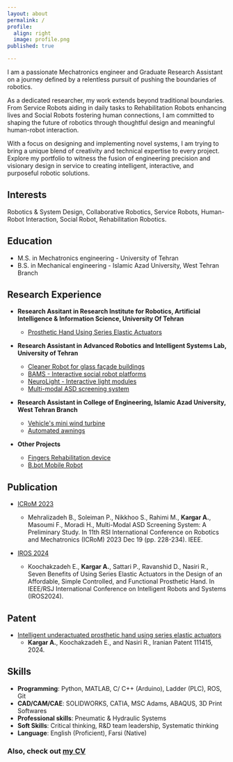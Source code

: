```yaml
---
layout: about
permalink: /
profile:
  align: right
  image: profile.png
published: true

---
```


I am a passionate Mechatronics engineer and Graduate Research Assistant on a journey defined by a relentless pursuit of pushing the boundaries of robotics. 

As a dedicated researcher, my work extends beyond traditional boundaries. From Service Robots aiding in daily tasks to Rehabilitation Robots enhancing lives and Social Robots fostering human connections, I am committed to shaping the future of robotics through thoughtful design and meaningful human-robot interaction.

With a focus on designing and implementing novel systems, I am trying to bring a unique blend of creativity and technical expertise to every project. Explore my portfolio to witness the fusion of engineering precision and visionary design in service to creating intelligent, interactive, and purposeful robotic solutions.


## Interests

Robotics & System Design, Collaborative Robotics, Service Robots, Human-Robot Interaction, Social Robot, Rehabilitation Robotics.

## Education

- M.S. in Mechatronics engineering - University of Tehran
- B.S. in Mechanical engineering - Islamic Azad University, West Tehran Branch

## Research Experience

- **Research Assitant in Research Institute for Robotics, Artificial Intelligence & Information Science, University Of Tehran**
  - [Prosthetic Hand Using Series Elastic Actuators](https://alireza-kargar.github.io//projects/prosthetichand/) 
- **Research Assistant in Advanced Robotics and Intelligent Systems Lab, University of Tehran**
  - [Cleaner Robot for glass façade buildings](https://alireza-kargar.github.io//projects/cleanerbot/) 
  - [BAMS - Interactive social robot platforms](https://alireza-kargar.github.io//projects/bams/)
  - [NeuroLight - Interactive light modules](https://alireza-kargar.github.io//projects/neurolight/)
  - [Multi-modal ASD screening system](https://alireza-kargar.github.io//projects/mmass/)
  
- **Research Assistant in College of Engineering, Islamic Azad University, West Tehran Branch**
  - [Vehicle's mini wind turbine](https://alireza-kargar.github.io//projects/turbine/)
  - [Automated awnings](https://alireza-kargar.github.io//projects/awnings/)

- **Other Projects**
  - [Fingers Rehabilitation device](https://alireza-kargar.github.io//projects/hsrd/)
  - [B.bot Mobile Robot](https://alireza-kargar.github.io//projects/bbot/) 

## Publication

- [ICRoM 2023](https://doi.org/10.1109/ICRoM60803.2023.10412541)
  - Mehralizadeh B., Soleiman P., Nikkhoo S., Rahimi M., **Kargar A.**, Masoumi F., Moradi H., Multi-Modal ASD Screening System: A Preliminary Study. In 11th RSI International Conference on Robotics and Mechatronics (ICRoM) 2023 Dec 19 (pp. 228-234). IEEE.

- [IROS 2024](https://doi.org/10.1109/IROS58592.2024.10803048)
  - Koochakzadeh E., **Kargar A.**, Sattari P., Ravanshid D., Nasiri R., Seven Benefits of Using Series Elastic Actuators in the Design of an Affordable, Simple Controlled, and Functional Prosthetic Hand. In IEEE/RSJ International Conference on Intelligent Robots and Systems (IROS2024).
 
## Patent

- [Intelligent underactuated prosthetic hand using series elastic actuators](https://ipm.ssaa.ir/Search-Result?page=1&DecNo=140350140003001480&RN=111415)
  - **Kargar A.**, Koochakzadeh E., and Nasiri R., Iranian Patent 111415, 2024. 
 

## Skills

- **Programming**: Python, MATLAB, C/ C++ (Arduino), Ladder (PLC), ROS, Git
- **CAD/CAM/CAE**: SOLIDWORKS, CATIA, MSC Adams, ABAQUS, 3D Print Softwares
- **Professional skills**: Pneumatic & Hydraulic Systems
- **Soft Skills**: Critical thinking, R&D team leadership, Systematic thinking
- **Language**: English (Proficient), Farsi (Native)

<!-- 

## Teaching & Mentoring Experience

- **Lecturer** in School of Electrical and Computer Engineering, University of Tehran. 
  - General Workshop course: *Manufacturing Methods, CAD/CAM, SOLIDWORKS, Simplify3D.*

- **Instructor** in Scientific Association of Chemical and Polymer Engineering. 
  - Course: *Computer-aided Design, SOLIDWORKS.*

- **Teaching Assistant** in School of Electrical and Computer Engineering, University of Tehran. 
  - General Workshop course Chief-TA: *Manufacturing Methods, CAD/CAM, SOLIDWORKS, Simplify3D.*

- **Teaching Assistant** in School of Electrical and Computer Engineering, University of Tehran.
  - Advance Robotics course TA: *Project design and grading.*

- **Mentor** in Advanced Robotics & Intelligent Systems Lab, University of Tehran.
  - *Trained the Introduction of SolidWorks, 3D Print, Arduino and MATLAB to new members.*

- **Teaching Assistant** in College of Engineering, Islamic Azad University.  
  - Statics course TA: *Supervisor of students Homework and  and grading.*

   -->


### Also, check out [my CV](https://alireza-kargar.github.io/assets/files/CV-AlirezaKargar.pdf)
